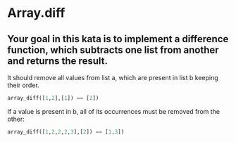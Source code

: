 # Array.diff
## Your goal in this kata is to implement a difference function, which subtracts one list from another and returns the result.

<p>It should remove all values from list a, which are present in list b keeping their order.</p>

```py
array_diff([1,2],[1]) == [2])
```

<p>If a value is present in b, all of its occurrences must be removed from the other:</p>

```py
array_diff([1,2,2,2,3],[2]) == [1,3])
```
